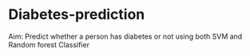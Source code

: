 # Diabetes-prediction
Aim: Predict whether a person has diabetes or not using both SVM and Random forest Classifier 
